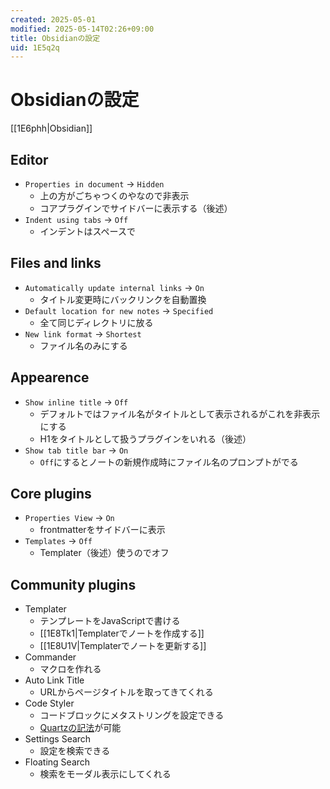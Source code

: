 ```yaml
---
created: 2025-05-01
modified: 2025-05-14T02:26+09:00
title: Obsidianの設定
uid: 1E5q2q
---
```


# Obsidianの設定

[[1E6phh|Obsidian]]

## Editor

- `Properties in document` -> `Hidden`
    - 上の方がごちゃつくのやなので非表示
    - コアプラグインでサイドバーに表示する（後述）
- `Indent using tabs` -> `Off`
    - インデントはスペースで

## Files and links

- `Automatically update internal links` -> `On`
    - タイトル変更時にバックリンクを自動置換
- `Default location for new notes` -> `Specified`
    - 全て同じディレクトリに放る
- `New link format` -> `Shortest`
    - ファイル名のみにする

## Appearence

- `Show inline title` -> `Off`
    - デフォルトではファイル名がタイトルとして表示されるがこれを非表示にする
    - H1をタイトルとして扱うプラグインをいれる（後述）
- `Show tab title bar` -> `On`
    - `Off`にするとノートの新規作成時にファイル名のプロンプトがでる

## Core plugins

- `Properties View` -> `On`
    - frontmatterをサイドバーに表示
- `Templates` -> `Off`
    - Templater（後述）使うのでオフ

## Community plugins

- Templater
    - テンプレートをJavaScriptで書ける
    - [[1E8Tk1|Templaterでノートを作成する]]
    - [[1E8U1V|Templaterでノートを更新する]]
- Commander
    - マクロを作れる
- Auto Link Title
    - URLからページタイトルを取ってきてくれる
- Code Styler
    - コードブロックにメタストリングを設定できる
    - [Quartzの記法](https://quartz.jzhao.xyz/features/syntax-highlighting)が可能
- Settings Search
    - 設定を検索できる
- Floating Search
    - 検索をモーダル表示にしてくれる